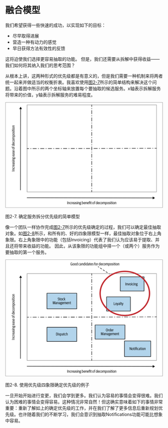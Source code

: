 # 融合模型

我们希望获得一些快速的成功，以实现如下的目标：
* 尽早取得进展
* 营造一种有动力的感觉
* 早日获得方法有效性的反馈

这将迫使我们选择更容易抽取的功能。 但是，我们还需要从拆解中获得收益——我们如何将其纳入我们的思考范围？

从根本上讲，这两种形式的优先级都是有意义的，但是我们需要一种机制来将两者统一起来并做适当的权衡折衷。我喜欢使用[图2-7](#f27)所示的简单结构来解决这个问题。沿着图中所示的两个坐标轴来放置每个要抽取的候选服务。x轴表示拆解服务将带来的价值，y轴表示拆解服务的难易程度。

![](../images/2_7.png)

<span id='f27'>图2-7</span>. 确定服务拆分优先级的简单模型

像一个团队一样协作完成[图2-7](#f27)所示的优先级确定的过程，我们可以确定最佳抽取对象。如[图2-8](#f28)所示，和所有的、好的四象限模型一样，最佳抽取对象位于右上角象限。右上角象限中的功能（包括Invoicing）代表了我们认为应该易于提取、并且还将带来收益的功能。 因此，从该象限的功能组中择一个（或两个）服务作为要抽取的第一个服务。

![](../images/2_8.png)

<span id='f28'>图2-8</span>. 使用优先级四象限确定优先级的例子 

一旦开始开始进行变更，我们会学到更多。我们认为容易的事情会变得很难。我们认为困难的事情会变得容易。这种情况非常自然！但这确实意味着如下的事情非常重要：重新了解如上的确定优先级的工作，并在我们了解了更多信息后重新规划优先级。也许随着我们的不断学习，我们会意识到抽取Notifications功能可能比想象中容易。
